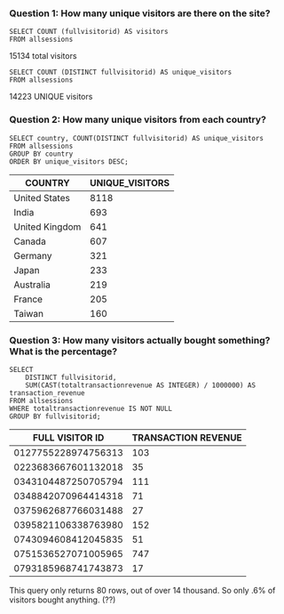 ### Question 1: How many unique visitors are there on the site? 

```
SELECT COUNT (fullvisitorid) AS visitors   
FROM allsessions
``` 
15134 total visitors 

```
SELECT COUNT (DISTINCT fullvisitorid) AS unique_visitors   
FROM allsessions
```
14223 UNIQUE visitors   


### Question 2: How many unique visitors from each country? 
```   
SELECT country, COUNT(DISTINCT fullvisitorid) AS unique_visitors    
FROM allsessions 
GROUP BY country  
ORDER BY unique_visitors DESC;
```
| COUNTRY        | UNIQUE_VISITORS |
|----------------|-----------------|
| United States  | 8118            |
| India          | 693             |
| United Kingdom | 641             |
| Canada         | 607             |
| Germany        | 321             |
| Japan          | 233             |
| Australia      | 219             |
| France         | 205             |
| Taiwan         | 160             |

  
### Question 3: How many visitors actually bought something? What is the percentage?  
```
SELECT 
    DISTINCT fullvisitorid, 
    SUM(CAST(totaltransactionrevenue AS INTEGER) / 1000000) AS transaction_revenue
FROM allsessions
WHERE totaltransactionrevenue IS NOT NULL
GROUP BY fullvisitorid;
```
| FULL VISITOR ID     | TRANSACTION REVENUE |
|---------------------|---------------------|
| 0127755228974756313 | 103                 |
| 0223683667601132018 | 35                  |
| 0343104487250705794 | 111                 |
| 0348842070964414318 | 71                  |
| 0375962687766031488 | 27                  |
| 0395821106338763980 | 152                 |
| 0743094608412045835 | 51                  |
| 0751536527071005965 | 747                 |
| 0793185968741743873 | 17                  |

This query only returns 80 rows, out of over 14 thousand. So only .6% of visitors bought anything. (??) 


